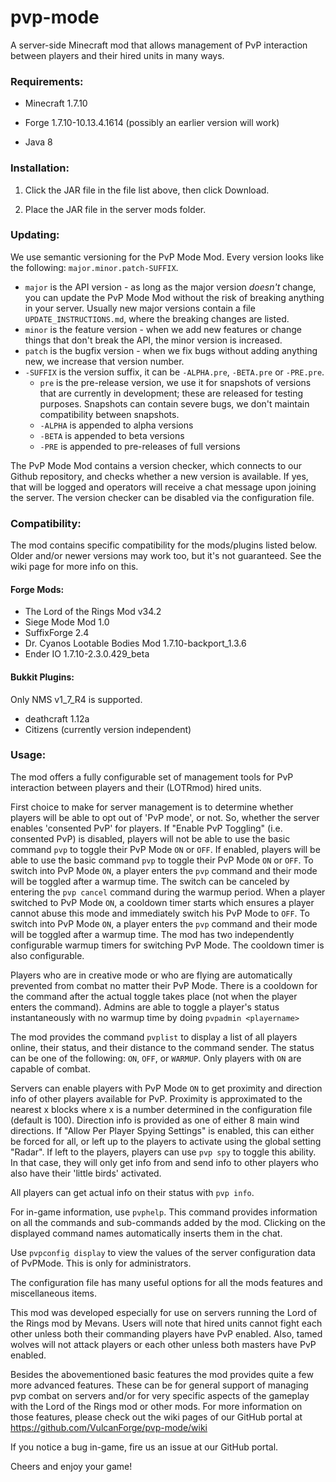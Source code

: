 # pvp-mode
A server-side Minecraft mod that allows management of PvP interaction between players and their hired units in many ways.

### Requirements:

* Minecraft 1.7.10

* Forge 1.7.10-10.13.4.1614 (possibly an earlier version will work)

* Java 8

### Installation:

1. Click the JAR file in the file list above, then click Download.

2. Place the JAR file in the server mods folder.

### Updating:
We use semantic versioning for the PvP Mode Mod. Every version looks like the following: `major.minor.patch-SUFFIX`.
* `major` is the API version - as long as the major version *doesn't* change, you can update the PvP Mode Mod without the risk of breaking anything in your server. Usually new major versions contain a file `UPDATE_INSTRUCTIONS.md`, where the breaking changes are listed.
* `minor` is the feature version - when we add new features or change things that don't break the API, the minor version is increased.
* `patch` is the bugfix version - when we fix bugs without adding anything new, we increase that version number.
* `-SUFFIX` is the version suffix, it can be `-ALPHA.pre`, `-BETA.pre` or `-PRE.pre`.
    * `pre` is the pre-release version, we use it for snapshots of versions that are currently in development; these are released for testing purposes. Snapshots can contain severe bugs, we don't maintain compatibility between snapshots.
    * `-ALPHA` is appended to alpha versions
    * `-BETA` is appended to beta versions
    * `-PRE` is appended to pre-releases of full versions

The PvP Mode Mod contains a version checker, which connects to our Github repository, and checks whether a new version is available. If yes, that will be logged and operators will receive a chat message upon joining the server. The version checker can be disabled via the configuration file.

### Compatibility:

The mod contains specific compatibility for the mods/plugins listed below. Older and/or newer versions may work too, but it's not guaranteed. See the wiki page for more info on this.

#### Forge Mods:
* The Lord of the Rings Mod v34.2
* Siege Mode Mod 1.0
* SuffixForge 2.4
* Dr. Cyanos Lootable Bodies Mod 1.7.10-backport_1.3.6
* Ender IO 1.7.10-2.3.0.429_beta
 
#### Bukkit Plugins:
Only NMS v1_7_R4 is supported.
* deathcraft 1.12a
* Citizens (currently version independent)

### Usage:

The mod offers a fully configurable set of management tools for PvP interaction between players and their (LOTRmod) hired units.

First choice to make for server management is to determine whether players will be able to opt out of 'PvP mode', or not. So, whether the server enables 'consented PvP' for players.
If "Enable PvP Toggling" (i.e. consented PvP) is disabled, players will not be able to use the basic command `pvp` to toggle their PvP Mode `ON` or `OFF`.
If enabled, players will be able to use the basic command `pvp` to toggle their PvP Mode `ON` or `OFF`.
To switch into PvP Mode `ON`, a player enters the `pvp` command and their mode will be toggled after a warmup time.
The switch can be canceled by entering the `pvp cancel` command during the warmup period.
When a player switched to PvP Mode `ON`, a cooldown timer starts which ensures a player cannot abuse this mode and immediately switch his PvP Mode to `OFF`.
To switch into PvP Mode `ON`, a player enters the `pvp` command and their mode will be toggled after a warmup time.
The mod has two independently configurable warmup timers for switching PvP Mode. The cooldown timer is also configurable.

Players who are in creative mode or who are flying are automatically prevented from combat no matter their PvP Mode.
There is a cooldown for the command after the actual toggle takes place (not when the player enters the command).
Admins are able to toggle a player's status instantaneously with no warmup time by doing `pvpadmin <playername>`

The mod provides the command `pvplist` to display a list of all players online, their status, and their distance to the
command sender. The status can be one of the following: `ON`, `OFF`, or `WARMUP`. Only players with `ON` are capable of combat.

Servers can enable players with PvP Mode `ON` to get proximity and direction info of other players available for PvP.
Proximity is approximated to the nearest x blocks where x is a number determined in the configuration file (default is 100). Direction info is provided as one of either 8 main wind directions.
If "Allow Per Player Spying Settings" is enabled, this can either be forced for all, or left up to the players to activate using the global setting "Radar".
If left to the players, players can use `pvp spy` to toggle this ability. In that case, they will only get info from and send info to other players who also have their 'little birds' activated.

All players can get actual info on their status with `pvp info`.

For in-game information, use `pvphelp`. This command provides information on all the commands and sub-commands added by the mod. Clicking on the displayed command names automatically inserts them in the chat.

Use `pvpconfig display` to view the values of the server configuration data of PvPMode. This is only for administrators.

The configuration file has many useful options for all the mods features and miscellaneous items.

This mod was developed especially for use on servers running the Lord of the Rings mod by Mevans. Users will note that hired units cannot fight each other unless both their commanding players have PvP enabled. Also, tamed wolves will not attack players or each other unless both masters have PvP enabled.

Besides the abovementioned basic features the mod provides quite a few more advanced features. These can be for general support of managing pvp combat on servers and/or for very specific aspects of the gameplay with the Lord of the Rings mod or other mods.
For more information on those features, please check out the wiki pages of our GitHub portal at https://github.com/VulcanForge/pvp-mode/wiki

If you notice a bug in-game, fire us an issue at our GitHub portal.

Cheers and enjoy your game!
